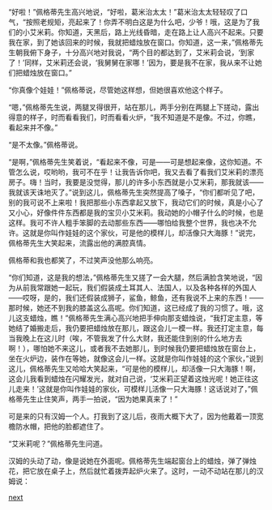 
“好啦！”佩格蒂先生高兴地说，“好啦，葛米治太太！”葛米治太太轻轻叹了口气，“按照老规矩，亮起来了！你弄不明白这是为什么吧，少爷！哦，这是为了我们的小艾米莉。你知道，天黑后，路上光线昏暗，走在路上让人高兴不起来。只要我在家，到了她该回来的时候，我就把蜡烛放在窗口。你知道，这一来，”佩格蒂先生朝我俯下身子，十分高兴地对我说，“两个目的都达到了，艾米莉会说，‘到家了！’同样，艾米莉还会说，‘我舅舅在家哪！’因为，要是我不在家，我从来不让她们把蜡烛放在窗口。”

“你真像个娃娃！”佩格蒂说，尽管她这样想，但她很喜欢他这个样子。

“嗯，”佩格蒂先生说，两腿叉得很开，站在那儿，两手分别在两腿上下搓动，露出得意的样子，时而看看我们，时而看看火炉，“我不知道是不是像。不过，你瞧，看起来并不像。”

“是不太像。”佩格蒂说。

“是啊，”佩格蒂先生笑着说，“看起来不像，可是——可是想起来像，这你知道。不管怎么说，哎哟哟，我可不在乎！让我告诉你吧，我又去看了看我们艾米莉的漂亮房子。嗨！当时，我要是没觉得，那儿的许多小东西就是小艾米莉，那我就该——我就该天诛地灭了。”说到这儿，佩格蒂先生突然提高了嗓子，“你们都听见了吧，别的我可说不上来啦！我把那些小东西拿起又放下，我动它们的时候，真是小心了又小心，好像件件东西都是我的宝贝小艾米莉。我动她的小帽子什么的时候，也是这样。我可不许人粗手笨脚的去动那些东西——哪怕给我整个世界，我也决不允许。这就是你叫作娃娃的这个家伙，可是他的模样儿，却活像只大海豚！”说完，佩格蒂先生大笑起来，流露出他的满腔真情。

佩格蒂和我也都笑了，不过笑声没他那么响亮。

“你们知道，这是我的想法，”佩格蒂先生又搓了一会大腿，然后满脸含笑地说，“因为从前我常跟她一起玩，我们假装成土耳其人、法国人，以及各种各样的外国人——哎呀，是的，我们还假装成狮子，鲨鱼，鲸鱼，还有我说不上来的东西！——那时候，她还不到我的膝盖这么高呢。你们知道，这已经成了我的习惯了。哦，这儿这支蜡烛，瞧！”佩格蒂先生满心高兴地把手伸向那支蜡烛说，“我打定主意，等她结了婚搬走后，我仍要把蜡烛放在那儿，跟这会儿一模一样。我还打定主意，每当我晚上在这儿时（唉，不管我发了什么大财，我还能住到别的什么地方去啊！），哪怕她不来这儿，或者我不去她那儿，到时候我仍要把蜡烛放在窗台上，坐在火炉边，装作在等她，就像这会儿一样。这就是你叫作娃娃的这个家伙，”说到这儿，佩格蒂先生又哈哈大笑起来，“可是他的模样儿，却活像一只大海豚！啊，这会儿我看到蜡烛在闪耀发光，就对自己说，‘艾米莉正望着这烛光呢！她正往这儿走来！’这就是你叫作娃娃的家伙，可模样儿活像一只大海豚！这话说对了，”佩格蒂先生止住笑声，两手一拍说，“因为她果真来了！”

可是来的只有汉姆一个人。打我到了这儿后，夜雨大概下大了，因为他戴着一顶宽檐防水帽，把他的脸都遮住了。

“艾米莉呢？”佩格蒂先生问道。

汉姆的头动了动，像是说她在外面呢。佩格蒂先生端起窗台上的蜡烛，弹了弹烛花，把它放在桌子上，然后就忙着拨弄起炉火来了。这时，一动不动站在那儿的汉姆说：

[next](page402.md)